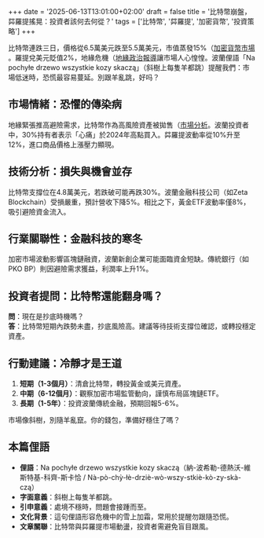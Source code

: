 +++
date = '2025-06-13T13:01:00+02:00'
draft = false
title = '比特幣崩盤，茻羅提搖晃：投資者該何去何從？'
tags = ['比特幣', '茻羅提', '加密貨幣', '投資策略']
+++

比特幣連跌三日，價格從6.5萬美元跌至5.5萬美元，市值蒸發15%（[加密貨幣市場](https://www.money.pl/gospodarka/bitcoin-na-deskach-spadki-trzeci-dzien-z-rzedu-7167187337611904a.html) 。羅提兌美元貶值2%，地緣危機（[地緣政治報導](https://wiadomosci.gazeta.pl/wiadomosci/7,114884,32021173,kosiniak-kamysz-po-ataku-izraela-na-iran-polskie-wojsko-jest.html)讓市場人心惶惶。波蘭俚語「Na pochyłe drzewo wszystkie kozy skaczą」（斜樹上每隻羊都跳）提醒我們：市場低迷時，恐慌最容易蔓延。別跟羊亂跳，好吗？

## 市場情緒：恐懼的傳染病
地緣緊張推高避險需求，比特幣作為高風險資產被拋售（[市場分析](https://businessinsider.com.pl/gielda/atak-izraela-na-iran-oslabia-zlotego-rynek-walutowy-pod-presja-awersja-do-ryzyka/5zwmqec)。波蘭投資者中，30%持有者表示「心痛」於2024年高點買入。茻羅提波動率從10%升至12%，進口商品價格上漲壓力顯現。

## 技術分析：損失與機會並存
比特幣支撐位在4.8萬美元，若跌破可能再跌30%。波蘭金融科技公司（如Zeta Blockchain）受損嚴重，預計營收下降5%。相比之下，黃金ETF波動率僅8%，吸引避險資金流入。

## 行業關聯性：金融科技的寒冬
加密市場波動影響區塊鏈融資，波蘭新創企業可能面臨資金短缺。傳統銀行（如PKO BP）則因避險需求獲益，利潤率上升1%。

## 投資者提問：比特幣還能翻身嗎？
**問**：現在是抄底時機嗎？  
**答**：比特幣短期內跌勢未盡，抄底風險高。建議等待技術支撐位確認，或轉投穩定資產。

## 行動建議：冷靜才是王道
1. **短期（1-3個月）**：清倉比特幣，轉投黃金或美元資產。  
2. **中期（6-12個月）**：觀察加密市場監管動向，謹慎布局區塊鏈ETF。  
3. **長期（1-5年）**：投資波蘭傳統金融，預期回報5-6%。

市場像斜樹，別隨羊亂竄。你的錢包，準備好穩住了嗎？

## 本篇俚語
- **俚語**：Na pochyłe drzewo wszystkie kozy skaczą（納-波希勒-德熱沃-維斯特基-科齊-斯卡恰 / Nà-pò-chỳ-łè-drziè-wò-wszy-stkiè-kò-zy-skà-czą）
- **字面意義**：斜樹上每隻羊都跳。
- **引申意義**：處境不穩時，問題會接踵而至。
- **文化背景**：這句俚語形容危機中的雪上加霜，常用於提醒勿跟隨恐慌。
- **文章關聯**：比特幣與茻羅提市場動盪，投資者需避免盲目跟風。